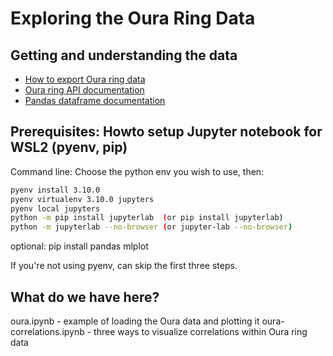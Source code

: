 # Exploring the Oura Ring Data

## Getting and understanding the data

- [How to export Oura ring data](https://support.ouraring.com/hc/en-us/articles/360025441594-Export-and-Share-Your-Oura-Data)
- [Oura ring API documentation](https://cloud.ouraring.com/docs/sleep)
- [Pandas dataframe documentation](https://pandas.pydata.org/docs/index.html)

## Prerequisites: Howto setup Jupyter notebook for WSL2 (pyenv, pip)

Command line: Choose the python env you wish to use, then:

```bash
pyenv install 3.10.0
pyenv virtualenv 3.10.0 jupyters
pyenv local jupyters
python -m pip install jupyterlab  (or pip install jupyterlab)
python -m jupyterlab --no-browser (or jupyter-lab --no-browser)
```

optional: pip install pandas mlplot

If you're not using pyenv, can skip the first three steps.

## What do we have here?

oura.ipynb - example of loading the Oura data and plotting it
oura-correlations.ipynb - three ways to visualize correlations within Oura ring data


